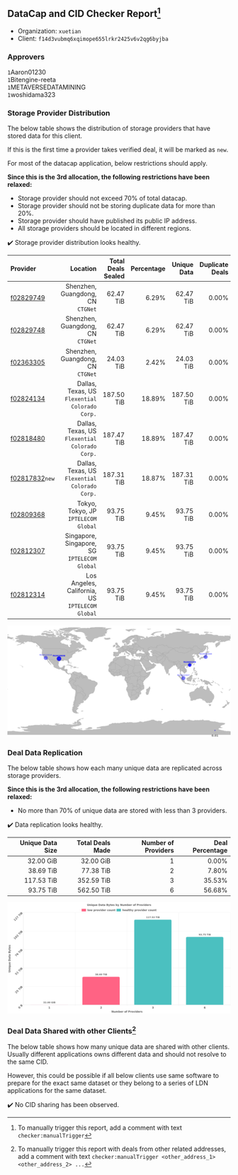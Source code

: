 ## DataCap and CID Checker Report[^1]
 - Organization: `xuetian`
 - Client: `f14d3vubmq6xqimope655lrkr2425v6v2qg6byjba`
### Approvers
`1`Aaron01230<br/>`1`Bitengine-reeta<br/>`1`METAVERSEDATAMINING<br/>`1`woshidama323


### Storage Provider Distribution
The below table shows the distribution of storage providers that have stored data for this client.

If this is the first time a provider takes verified deal, it will be marked as `new`.

For most of the datacap application, below restrictions should apply.

**Since this is the 3rd allocation, the following restrictions have been relaxed:**
 - Storage provider should not exceed 70% of total datacap.
 - Storage provider should not be storing duplicate data for more than 20%.
 - Storage provider should have published its public IP address.
 - All storage providers should be located in different regions.

✔️ Storage provider distribution looks healthy.

| Provider                                                    |                                           Location | Total Deals Sealed | Percentage | Unique Data | Duplicate Deals |
| :---------------------------------------------------------- | -------------------------------------------------: | -----------------: | ---------: | ----------: | --------------: |
| [f02829749](https://filfox.info/en/address/f02829749)       |               Shenzhen, Guangdong, CN<br/>`CTGNet` |          62.47 TiB |      6.29% |   62.47 TiB |           0.00% |
| [f02829748](https://filfox.info/en/address/f02829748)       |               Shenzhen, Guangdong, CN<br/>`CTGNet` |          62.47 TiB |      6.29% |   62.47 TiB |           0.00% |
| [f02363305](https://filfox.info/en/address/f02363305)       |               Shenzhen, Guangdong, CN<br/>`CTGNet` |          24.03 TiB |      2.42% |   24.03 TiB |           0.00% |
| [f02824134](https://filfox.info/en/address/f02824134)       |  Dallas, Texas, US<br/>`Flexential Colorado Corp.` |         187.50 TiB |     18.89% |  187.50 TiB |           0.00% |
| [f02818480](https://filfox.info/en/address/f02818480)       |  Dallas, Texas, US<br/>`Flexential Colorado Corp.` |         187.47 TiB |     18.89% |  187.47 TiB |           0.00% |
| [f02817832](https://filfox.info/en/address/f02817832)`new`  |  Dallas, Texas, US<br/>`Flexential Colorado Corp.` |         187.31 TiB |     18.87% |  187.31 TiB |           0.00% |
| [f02809368](https://filfox.info/en/address/f02809368)       |            Tokyo, Tokyo, JP<br/>`IPTELECOM Global` |          93.75 TiB |      9.45% |   93.75 TiB |           0.00% |
| [f02812307](https://filfox.info/en/address/f02812307)       |    Singapore, Singapore, SG<br/>`IPTELECOM Global` |          93.75 TiB |      9.45% |   93.75 TiB |           0.00% |
| [f02812314](https://filfox.info/en/address/f02812314)       | Los Angeles, California, US<br/>`IPTELECOM Global` |          93.75 TiB |      9.45% |   93.75 TiB |           0.00% |

<img src="https://raw.githubusercontent.com/data-preservation-programs/filplus-checker-assets/main/filecoin-project/filecoin-plus-large-datasets/issues/2207/1705499979732.png"/>

### Deal Data Replication
The below table shows how each many unique data are replicated across storage providers.


**Since this is the 3rd allocation, the following restrictions have been relaxed:**
- No more than 70% of unique data are stored with less than 3 providers.

✔️ Data replication looks healthy.

| Unique Data Size | Total Deals Made | Number of Providers | Deal Percentage |
| ---------------: | ---------------: | ------------------: | --------------: |
|        32.00 GiB |        32.00 GiB |                   1 |           0.00% |
|        38.69 TiB |        77.38 TiB |                   2 |           7.80% |
|       117.53 TiB |       352.59 TiB |                   3 |          35.53% |
|        93.75 TiB |       562.50 TiB |                   6 |          56.68% |

<img src="https://raw.githubusercontent.com/data-preservation-programs/filplus-checker-assets/main/filecoin-project/filecoin-plus-large-datasets/issues/2207/1705499980509.png"/>

### Deal Data Shared with other Clients[^3]
The below table shows how many unique data are shared with other clients.
Usually different applications owns different data and should not resolve to the same CID.

However, this could be possible if all below clients use same software to prepare for the exact same dataset or they belong to a series of LDN applications for the same dataset.

✔️ No CID sharing has been observed.

[^1]: To manually trigger this report, add a comment with text `checker:manualTrigger`

[^2]: Deals from those addresses are combined into this report as they are specified with `checker:manualTrigger`

[^3]: To manually trigger this report with deals from other related addresses, add a comment with text `checker:manualTrigger <other_address_1> <other_address_2> ...`
